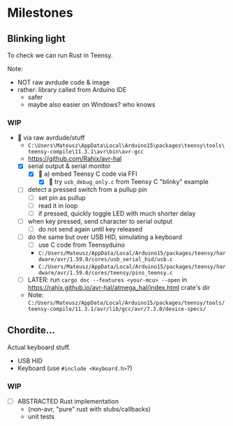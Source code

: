 # Milestones

## Blinking light
To check we can run Rust in Teensy.

Note:
- NOT raw avrdude code & image
- rather: library called from Arduino IDE
    - safer
    - maybe also easier on Windows? who knows

### WIP
- 🚀 via raw avrdude/stuff
    - `C:\Users\Mateusz\AppData\Local\Arduino15\packages\teensy\tools\teensy-compile\11.3.1\avr\bin\avr-gcc`
    - <https://github.com/Rahix/avr-hal>
    - [x] serial output & serial monitor
        - [x] 🚀 a) embed Teensy C code via FFI
            - [x] 🎉 try `usb_debug_only.c` from Teensy C "blinky" example
    - [ ] detect a pressed switch from a pullup pin
        - [ ] set pin as pullup
        - [ ] read it in loop
        - [ ] if pressed, quickly toggle LED with much shorter delay
    - [ ] when key pressed, send character to serial output
        - [ ] do not send again until key released
    - [ ] do the same but over USB HID, simulating a keyboard
        - [ ] use C code from Teensyduino
        - `C:/Users/Mateusz/AppData/Local/Arduino15/packages/teensy/hardware/avr/1.59.0/cores/usb_serial_hid/usb.c` 
        - `C:/Users/Mateusz/AppData/Local/Arduino15/packages/teensy/hardware/avr/1.59.0/cores/teensy/pins_teensy.c`
    - [ ] LATER: run `cargo doc --features <your-mcu> --open` in <https://rahix.github.io/avr-hal/atmega_hal/index.html> crate's dir
    - Note: `C:/Users/Mateusz/AppData/Local/Arduino15/packages/teensy/tools/teensy-compile/11.3.1/avr/lib/gcc/avr/7.3.0/device-specs/` 


## Chordite…
Actual keyboard stuff.
- USB HID
- Keyboard (use `#include <Keyboard.h>`?)

### WIP
- [ ] ABSTRACTED Rust implementation
    - (non-avr, "pure" rust with stubs/callbacks)
    - unit tests 